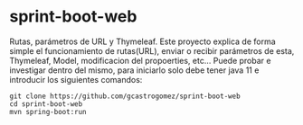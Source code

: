 # sprint-boot-web
Rutas, parámetros de URL y Thymeleaf. Este proyecto explica de forma simple el funcionamiento de rutas(URL), enviar o recibir parámetros de esta, Thymeleaf, Model, modificacion del propoerties, etc... Puede probar e investigar dentro del mismo, para iniciarlo solo debe tener java 11 e introducir los siguientes comandos:

~~~
git clone https://github.com/gcastrogomez/sprint-boot-web
cd sprint-boot-web
mvn spring-boot:run
~~~
